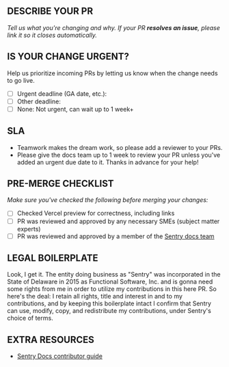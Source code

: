 <!-- Use this checklist to make sure your PR is ready for merge. You may delete any sections you don't need. -->

## DESCRIBE YOUR PR
*Tell us what you're changing and why. If your PR **resolves an issue**, please link it so it closes automatically.*

## IS YOUR CHANGE URGENT?  

Help us prioritize incoming PRs by letting us know when the change needs to go live.
- [ ] Urgent deadline (GA date, etc.): <!-- ENTER DATE HERE -->
- [ ] Other deadline: <!-- ENTER DATE HERE -->
- [ ] None: Not urgent, can wait up to 1 week+

## SLA

- Teamwork makes the dream work, so please add a reviewer to your PRs.
- Please give the docs team up to 1 week to review your PR unless you've added an urgent due date to it.
Thanks in advance for your help!

## PRE-MERGE CHECKLIST

*Make sure you've checked the following before merging your changes:*

- [ ] Checked Vercel preview for correctness, including links
- [ ] PR was reviewed and approved by any necessary SMEs (subject matter experts)
- [ ] PR was reviewed and approved by a member of the [Sentry docs team](https://github.com/orgs/getsentry/teams/docs)

## LEGAL BOILERPLATE

<!-- Sentry employees and contractors can delete or ignore this section. -->

Look, I get it. The entity doing business as "Sentry" was incorporated in the State of Delaware in 2015 as Functional Software, Inc. and is gonna need some rights from me in order to utilize my contributions in this here PR. So here's the deal: I retain all rights, title and interest in and to my contributions, and by keeping this boilerplate intact I confirm that Sentry can use, modify, copy, and redistribute my contributions, under Sentry's choice of terms.

## EXTRA RESOURCES

- [Sentry Docs contributor guide](https://docs.sentry.io/contributing/)
